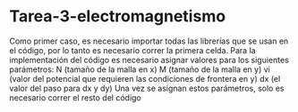 # Tarea-3-electromagnetismo
Como primer caso, es necesario importar todas las librerías que se usan en el código, por lo tanto es necesario correr la primera celda.
Para la implementación del código es necesario asignar valores para los siguientes parámetros:
N (tamaño de la malla en x)
M (tamaño de la malla en y)
vi (valor del potencial que requieren las condiciones de frontera en y)
dx (el valor del paso para dx y dy)
Una vez se asignan estos parámetros, solo es necesario correr el resto del código
